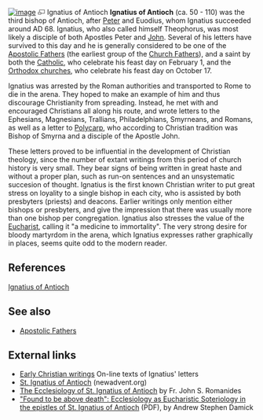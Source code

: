 [![image](images/2/27/Ignatius.jpg)](http://www.theopedia.com/File:Ignatius.jpg)
[![image](data:image/png;base64,iVBORw0KGgoAAAANSUhEUgAAAA8AAAALCAAAAACFLIiAAAAAAnRSTlMA/1uRIrUAAABPSURBVAjXY/j///+5vXDwjAHIr26ZAgXZe8H8a/+hoIcw/9nevdVL9+79DuPvzQYZFPUezu8BMZLXgkExnD8HAu6hqv//n+HZVjD4DuUDAKlChD3fj6aPAAAAAElFTkSuQmCC)](http://www.theopedia.com/File:Ignatius.jpg "Enlarge")
Ignatius of Antioch
**Ignatius of Antioch** (ca. 50 - 110) was the third bishop of
Antioch, after [Peter](Peter "Peter") and Euodius, whom Ignatius
succeeded around AD 68. Ignatius, who also called himself
Theophorus, was most likely a disciple of both Apostles Peter and
[John](John "John"). Several of his letters have survived to this
day and he is generally considered to be one of the
[Apostolic Fathers](Apostolic_Fathers "Apostolic Fathers") (the
earliest group of the
[Church Fathers](Church_Fathers "Church Fathers")), and a saint by
both the [Catholic](Catholic "Catholic"), who celebrate his feast
day on February 1, and the
[Orthodox churches](Eastern_Orthodoxy "Eastern Orthodoxy"), who
celebrate his feast day on October 17.

Ignatius was arrested by the Roman authorities and transported to
Rome to die in the arena. They hoped to make an example of him and
thus discourage Christianity from spreading. Instead, he met with
and encouraged Christians all along his route, and wrote letters to
the Ephesians, Magnesians, Trallians, Philadelphians, Smyrneans,
and Romans, as well as a letter to [Polycarp](Polycarp "Polycarp"),
who according to Christian tradition was Bishop of Smyrna and a
disciple of the Apostle John.

These letters proved to be influential in the development of
Christian theology, since the number of extant writings from this
period of church history is very small. They bear signs of being
written in great haste and without a proper plan, such as run-on
sentences and an unsystematic succesion of thought. Ignatius is the
first known Christian writer to put great stress on loyality to a
single bishop in each city, who is assisted by both presbyters
(priests) and deacons. Earlier writings only mention either bishops
or presbyters, and give the impression that there was usually more
than one bishop per congregation. Ignatius also stresses the value
of the [Eucharist](Eucharist "Eucharist"), calling it "a medicine
to immortality". The very strong desire for bloody martyrdom in the
arena, which Ignatius expresses rather graphically in places, seems
quite odd to the modern reader.

## References

[Ignatius of Antioch](http://www.wikipedia.org/wiki/Ignatius_of_Antioch "wikipedia:Ignatius of Antioch")

## See also

-   [Apostolic Fathers](Apostolic_Fathers "Apostolic Fathers")

## External links

-   [Early Christian writings](http://www.earlychristianwritings.com/ignatius.html)
    On-line texts of Ignatius' letters
-   [St. Ignatius of Antioch](http://www.newadvent.org/cathen/07644a.htm)
    (newadvent.org)
-   [The Ecclesiology of St. Ignatius of Antioch](http://www.romanity.org/htm/rom.11.en.the_ecclesiology_of_st._ignatius_of_antioch.01.htm)
    by Fr. John S. Romanides
-   ["Found to be above death": Ecclesiology as Eucharistic Soteriology in the epistles of St. Ignatius of Antioch](http://www.chrysostom.org/andrew/texts/Ignatius-ecclesiology.pdf)
    (PDF), by Andrew Stephen Damick



